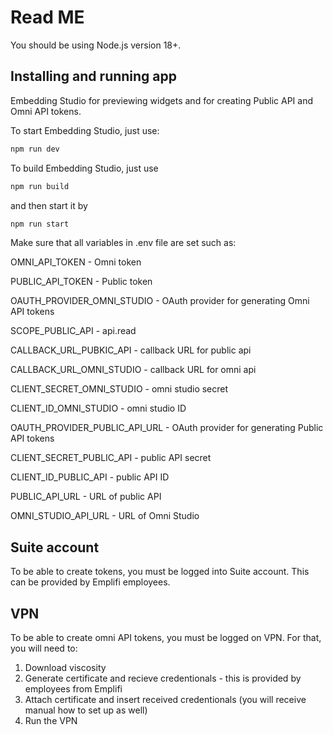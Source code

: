 # Read ME
You should be using Node.js version 18+.
## Installing and running app
Embedding Studio for previewing widgets and for creating Public API and Omni API tokens.

To start Embedding Studio, just use:

```cmd title="Starting app"
npm run dev
```

To build Embedding Studio, just use

```cmd title="Build"
npm run build
```

and then start it by

```cmd title="Starting built app"
npm run start
```

Make sure that all variables in .env file are set such as:

OMNI_API_TOKEN - Omni token

PUBLIC_API_TOKEN - Public token

OAUTH_PROVIDER_OMNI_STUDIO - OAuth provider for generating Omni API tokens

SCOPE_PUBLIC_API - api.read

CALLBACK_URL_PUBKIC_API - callback URL for public api

CALLBACK_URL_OMNI_STUDIO - callback URL for omni api

CLIENT_SECRET_OMNI_STUDIO - omni studio secret

CLIENT_ID_OMNI_STUDIO - omni studio ID

OAUTH_PROVIDER_PUBLIC_API_URL - OAuth provider for generating Public API tokens

CLIENT_SECRET_PUBLIC_API - public API secret

CLIENT_ID_PUBLIC_API - public API ID

PUBLIC_API_URL - URL of public API

OMNI_STUDIO_API_URL - URL of Omni Studio

## Suite account
To be able to create tokens, you must be logged into Suite account. This can be provided by Emplifi employees.

## VPN
To be able to create omni API tokens, you must be logged on VPN. For that, you will need to:
1. Download viscosity
2. Generate certificate and recieve credentionals - this is provided by employees from Emplifi
3. Attach certificate and insert received credentionals (you will receive manual how to set up as well)
4. Run the VPN
  
